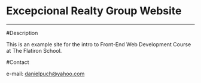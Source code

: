 <h1> Excepcional Realty Group Website </h1>

-----



#Description



This is an example site for the intro to Front-End Web Development Course at The Flatiron School.



#Contact



e-mail: danielpuch@yahoo.com